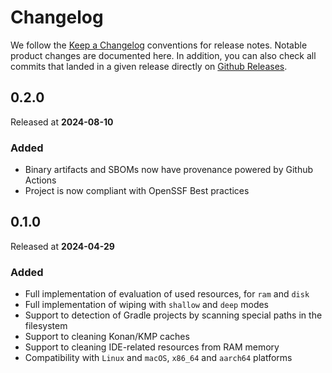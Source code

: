 # Changelog

We follow the [Keep a Changelog](https://keepachangelog.com)
conventions for release notes. Notable product changes are documented here.
In addition, you can also check all commits that landed in a given release
directly on
[Github Releases](https://github.com/dotanuki-labs/gradle-wiper/releases/latest).

## 0.2.0

Released at **2024-08-10**

### Added

- Binary artifacts and SBOMs now have provenance powered by Github Actions
- Project is now compliant with OpenSSF Best practices

## 0.1.0

Released at **2024-04-29**

### Added

- Full implementation of evaluation of used resources, for `ram` and `disk`
- Full implementation of wiping with `shallow` and `deep` modes
- Support to detection of Gradle projects by scanning special paths in the filesystem
- Support to cleaning Konan/KMP caches
- Support to cleaning IDE-related resources from RAM memory
- Compatibility with `Linux` and `macOS`, `x86_64` and `aarch64` platforms

